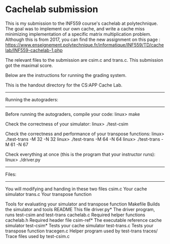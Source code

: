 # Cachelab submission

This is my submission to the INF559 course's cachelab at polytechnique. The goal was to implement our own cache, and write a cache miss minimizing implementation of a specific matrix multiplication problem.
Although this is from 2017, you can find the new assignment on this page : 
https://www.enseignement.polytechnique.fr/informatique/INF559/TD/cachelab/INF559-cachelab-1.php

The relevant files to the submission are csim.c and trans.c. This submission got the maximal score.

Below are the instructions for running the grading system.

This is the handout directory for the CS:APP Cache Lab. 

************************
Running the autograders:
************************

Before running the autograders, compile your code:
    linux> make

Check the correctness of your simulator:
    linux> ./test-csim

Check the correctness and performance of your transpose functions:
    linux> ./test-trans -M 32 -N 32
    linux> ./test-trans -M 64 -N 64
    linux> ./test-trans -M 61 -N 67

Check everything at once (this is the program that your instructor runs):
    linux> ./driver.py    

******
Files:
******

You will modifying and handing in these two files
csim.c       Your cache simulator
trans.c      Your transpose function

Tools for evaluating your simulator and transpose function
Makefile     Builds the simulator and tools
README       This file
driver.py*   The driver program, runs test-csim and test-trans
cachelab.c   Required helper functions
cachelab.h   Required header file
csim-ref*    The executable reference cache simulator
test-csim*   Tests your cache simulator
test-trans.c Tests your transpose function
tracegen.c   Helper program used by test-trans
traces/      Trace files used by test-csim.c
